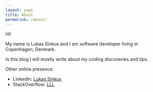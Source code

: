 ```yaml
---
layout: page
title: About
permalink: /about/
---
```


Hi!

My name is Lukas Sinkus and I am software developer living in Copenhagen, Denmark.

In this blog I will mostly write about my coding discoveries and tips.  

Other online presence:
- LinkedIn: [Lukas Sinkus][linkedin]
- StackOverflow: [LLL][so]



[linkedin]: https://www.linkedin.com/in/lukas-sinkus/
[so]: https://stackoverflow.com/users/3608449/lll?tab=profile
